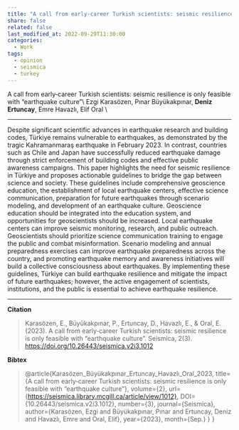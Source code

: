 ```yaml
---
title: "A call from early‑career Turkish scientists: seismic resilience is only feasible with “earthquake culture”"
share: false
related: false
last_modified_at: 2022-09-29T11:30:00
categories:
  - Work
tags:
  - opinion
  - seismica
  - turkey
---
```


A call from early‑career Turkish scientists: seismic resilience is only feasible with “earthquake culture”\\
Ezgi Karasözen, Pınar Büyükakpınar, **Deniz Ertuncay**, Emre Havazlı, Elif Oral \\

---

Despite significant scientific advances in earthquake research and building codes, Türkiye remains vulnerable to earthquakes, as demonstrated by the tragic Kahramanmaraş earthquake in February 2023. In contrast, countries such as Chile and Japan have successfully reduced earthquake damage through strict enforcement of building codes and effective public awareness campaigns. This paper highlights the need for seismic resilience in Türkiye and proposes actionable guidelines to bridge the gap between science and society. These guidelines include comprehensive geoscience education, the establishment of local earthquake centers, effective science communication, preparation for future earthquakes through scenario modeling, and development of an earthquake culture. Geoscience education should be integrated into the education system, and opportunities for geoscientists should be increased. Local earthquake centers can improve seismic monitoring, research, and public outreach. Geoscientists should prioritize science communication training to engage the public and combat misinformation. Scenario modeling and annual preparedness exercises can improve earthquake preparedness across the country, and promoting earthquake memory and awareness initiatives will build a collective consciousness about earthquakes. By implementing these guidelines, Türkiye can build earthquake resilience and mitigate the impact of future earthquakes; however, the active engagement of scientists, institutions, and the public is essential to achieve earthquake resilience.

---

**Citation** 

> Karasözen, E., Büyükakpınar, P., Ertuncay, D., Havazlı, E., & Oral, E. (2023). A call from early‑career Turkish scientists: seismic resilience is only feasible with “earthquake culture”. Seismica, 2(3). https://doi.org/10.26443/seismica.v2i3.1012



**Bibtex** 

> @article{Karasözen_Büyükakpınar_Ertuncay_Havazlı_Oral_2023, 
title={A call from early‑career Turkish scientists: seismic resilience is only feasible with “earthquake culture”}, volume={2}, url={https://seismica.library.mcgill.ca/article/view/1012}, 
DOI={10.26443/seismica.v2i3.1012}, 
number={3}, 
journal={Seismica}, 
author={Karasözen, Ezgi and Büyükakpınar, Pınar and Ertuncay, Deniz and Havazlı, Emre and Oral, Elif}, 
year={2023}, 
month={Sep.} }
}

